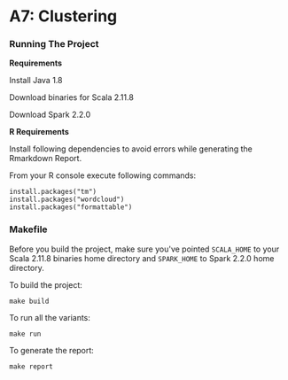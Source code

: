 # A7: Clustering

### Running The Project

**Requirements**

Install Java 1.8

Download binaries for Scala 2.11.8

Download Spark 2.2.0

**R Requirements**

Install following dependencies to avoid errors while generating the Rmarkdown Report.

From your R console execute following commands:

```
install.packages("tm")
install.packages("wordcloud")
install.packages("formattable")
```

### Makefile

Before you build the project, make sure you've pointed `SCALA_HOME` to your Scala 2.11.8 binaries home directory and `SPARK_HOME` to Spark 2.2.0 home directory.

To build the project:  

    make build

To run all the variants:  

    make run

To generate the report:

    make report
